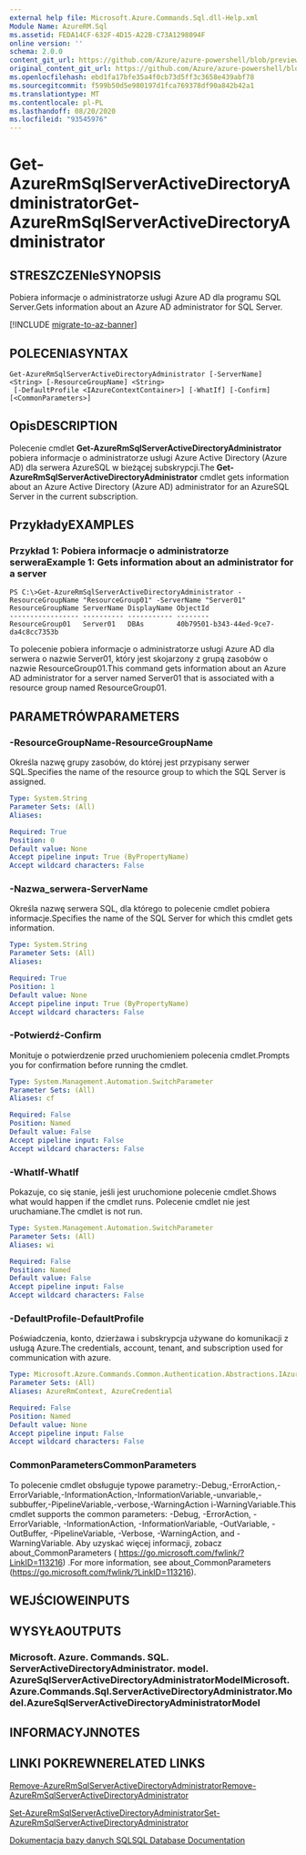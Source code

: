 ```yaml
---
external help file: Microsoft.Azure.Commands.Sql.dll-Help.xml
Module Name: AzureRM.Sql
ms.assetid: FEDA14CF-632F-4D15-A22B-C73A1298094F
online version: ''
schema: 2.0.0
content_git_url: https://github.com/Azure/azure-powershell/blob/preview/src/ResourceManager/Sql/Commands.Sql/help/Get-AzureRmSqlServerActiveDirectoryAdministrator.md
original_content_git_url: https://github.com/Azure/azure-powershell/blob/preview/src/ResourceManager/Sql/Commands.Sql/help/Get-AzureRmSqlServerActiveDirectoryAdministrator.md
ms.openlocfilehash: ebd1fa17bfe35a4f0cb73d5ff3c3658e439abf78
ms.sourcegitcommit: f599b50d5e980197d1fca769378df90a842b42a1
ms.translationtype: MT
ms.contentlocale: pl-PL
ms.lasthandoff: 08/20/2020
ms.locfileid: "93545976"
---
```

# <span data-ttu-id="94674-101">Get-AzureRmSqlServerActiveDirectoryAdministrator</span><span class="sxs-lookup"><span data-stu-id="94674-101">Get-AzureRmSqlServerActiveDirectoryAdministrator</span></span>

## <span data-ttu-id="94674-102">STRESZCZENIe</span><span class="sxs-lookup"><span data-stu-id="94674-102">SYNOPSIS</span></span>
<span data-ttu-id="94674-103">Pobiera informacje o administratorze usługi Azure AD dla programu SQL Server.</span><span class="sxs-lookup"><span data-stu-id="94674-103">Gets information about an Azure AD administrator for SQL Server.</span></span>

[!INCLUDE [migrate-to-az-banner](../../includes/migrate-to-az-banner.md)]

## <span data-ttu-id="94674-104">POLECENIA</span><span class="sxs-lookup"><span data-stu-id="94674-104">SYNTAX</span></span>

```
Get-AzureRmSqlServerActiveDirectoryAdministrator [-ServerName] <String> [-ResourceGroupName] <String>
 [-DefaultProfile <IAzureContextContainer>] [-WhatIf] [-Confirm] [<CommonParameters>]
```

## <span data-ttu-id="94674-105">Opis</span><span class="sxs-lookup"><span data-stu-id="94674-105">DESCRIPTION</span></span>
<span data-ttu-id="94674-106">Polecenie cmdlet **Get-AzureRmSqlServerActiveDirectoryAdministrator** pobiera informacje o administratorze usługi Azure Active Directory (Azure AD) dla serwera AzureSQL w bieżącej subskrypcji.</span><span class="sxs-lookup"><span data-stu-id="94674-106">The **Get-AzureRmSqlServerActiveDirectoryAdministrator** cmdlet gets information about an Azure Active Directory (Azure AD) administrator for an AzureSQL Server in the current subscription.</span></span>

## <span data-ttu-id="94674-107">Przykłady</span><span class="sxs-lookup"><span data-stu-id="94674-107">EXAMPLES</span></span>

### <span data-ttu-id="94674-108">Przykład 1: Pobiera informacje o administratorze serwera</span><span class="sxs-lookup"><span data-stu-id="94674-108">Example 1: Gets information about an administrator for a server</span></span>
```
PS C:\>Get-AzureRmSqlServerActiveDirectoryAdministrator -ResourceGroupName "ResourceGroup01" -ServerName "Server01"
ResourceGroupName ServerName DisplayName ObjectId 
----------------- ---------- ----------- -------- 
ResourceGroup01   Server01   DBAs        40b79501-b343-44ed-9ce7-da4c8cc7353b
```

<span data-ttu-id="94674-109">To polecenie pobiera informacje o administratorze usługi Azure AD dla serwera o nazwie Server01, który jest skojarzony z grupą zasobów o nazwie ResourceGroup01.</span><span class="sxs-lookup"><span data-stu-id="94674-109">This command gets information about an Azure AD administrator for a server named Server01 that is associated with a resource group named ResourceGroup01.</span></span>

## <span data-ttu-id="94674-110">PARAMETRÓW</span><span class="sxs-lookup"><span data-stu-id="94674-110">PARAMETERS</span></span>

### <span data-ttu-id="94674-111">-ResourceGroupName</span><span class="sxs-lookup"><span data-stu-id="94674-111">-ResourceGroupName</span></span>
<span data-ttu-id="94674-112">Określa nazwę grupy zasobów, do której jest przypisany serwer SQL.</span><span class="sxs-lookup"><span data-stu-id="94674-112">Specifies the name of the resource group to which the SQL Server is assigned.</span></span>

```yaml
Type: System.String
Parameter Sets: (All)
Aliases: 

Required: True
Position: 0
Default value: None
Accept pipeline input: True (ByPropertyName)
Accept wildcard characters: False
```

### <span data-ttu-id="94674-113">-Nazwa_serwera</span><span class="sxs-lookup"><span data-stu-id="94674-113">-ServerName</span></span>
<span data-ttu-id="94674-114">Określa nazwę serwera SQL, dla którego to polecenie cmdlet pobiera informacje.</span><span class="sxs-lookup"><span data-stu-id="94674-114">Specifies the name of the SQL Server for which this cmdlet gets information.</span></span>

```yaml
Type: System.String
Parameter Sets: (All)
Aliases: 

Required: True
Position: 1
Default value: None
Accept pipeline input: True (ByPropertyName)
Accept wildcard characters: False
```

### <span data-ttu-id="94674-115">-Potwierdź</span><span class="sxs-lookup"><span data-stu-id="94674-115">-Confirm</span></span>
<span data-ttu-id="94674-116">Monituje o potwierdzenie przed uruchomieniem polecenia cmdlet.</span><span class="sxs-lookup"><span data-stu-id="94674-116">Prompts you for confirmation before running the cmdlet.</span></span>

```yaml
Type: System.Management.Automation.SwitchParameter
Parameter Sets: (All)
Aliases: cf

Required: False
Position: Named
Default value: False
Accept pipeline input: False
Accept wildcard characters: False
```

### <span data-ttu-id="94674-117">-WhatIf</span><span class="sxs-lookup"><span data-stu-id="94674-117">-WhatIf</span></span>
<span data-ttu-id="94674-118">Pokazuje, co się stanie, jeśli jest uruchomione polecenie cmdlet.</span><span class="sxs-lookup"><span data-stu-id="94674-118">Shows what would happen if the cmdlet runs.</span></span>
<span data-ttu-id="94674-119">Polecenie cmdlet nie jest uruchamiane.</span><span class="sxs-lookup"><span data-stu-id="94674-119">The cmdlet is not run.</span></span>

```yaml
Type: System.Management.Automation.SwitchParameter
Parameter Sets: (All)
Aliases: wi

Required: False
Position: Named
Default value: False
Accept pipeline input: False
Accept wildcard characters: False
```

### <span data-ttu-id="94674-120">-DefaultProfile</span><span class="sxs-lookup"><span data-stu-id="94674-120">-DefaultProfile</span></span>
<span data-ttu-id="94674-121">Poświadczenia, konto, dzierżawa i subskrypcja używane do komunikacji z usługą Azure.</span><span class="sxs-lookup"><span data-stu-id="94674-121">The credentials, account, tenant, and subscription used for communication with azure.</span></span>

```yaml
Type: Microsoft.Azure.Commands.Common.Authentication.Abstractions.IAzureContextContainer
Parameter Sets: (All)
Aliases: AzureRmContext, AzureCredential

Required: False
Position: Named
Default value: None
Accept pipeline input: False
Accept wildcard characters: False
```

### <span data-ttu-id="94674-122">CommonParameters</span><span class="sxs-lookup"><span data-stu-id="94674-122">CommonParameters</span></span>
<span data-ttu-id="94674-123">To polecenie cmdlet obsługuje typowe parametry:-Debug,-ErrorAction,-ErrorVariable,-InformationAction,-InformationVariable,-unvariable,-subbuffer,-PipelineVariable,-verbose,-WarningAction i-WarningVariable.</span><span class="sxs-lookup"><span data-stu-id="94674-123">This cmdlet supports the common parameters: -Debug, -ErrorAction, -ErrorVariable, -InformationAction, -InformationVariable, -OutVariable, -OutBuffer, -PipelineVariable, -Verbose, -WarningAction, and -WarningVariable.</span></span> <span data-ttu-id="94674-124">Aby uzyskać więcej informacji, zobacz about_CommonParameters ( https://go.microsoft.com/fwlink/?LinkID=113216) .</span><span class="sxs-lookup"><span data-stu-id="94674-124">For more information, see about_CommonParameters (https://go.microsoft.com/fwlink/?LinkID=113216).</span></span>

## <span data-ttu-id="94674-125">WEJŚCIOWE</span><span class="sxs-lookup"><span data-stu-id="94674-125">INPUTS</span></span>

## <span data-ttu-id="94674-126">WYSYŁA</span><span class="sxs-lookup"><span data-stu-id="94674-126">OUTPUTS</span></span>

### <span data-ttu-id="94674-127">Microsoft. Azure. Commands. SQL. ServerActiveDirectoryAdministrator. model. AzureSqlServerActiveDirectoryAdministratorModel</span><span class="sxs-lookup"><span data-stu-id="94674-127">Microsoft.Azure.Commands.Sql.ServerActiveDirectoryAdministrator.Model.AzureSqlServerActiveDirectoryAdministratorModel</span></span>

## <span data-ttu-id="94674-128">INFORMACYJN</span><span class="sxs-lookup"><span data-stu-id="94674-128">NOTES</span></span>

## <span data-ttu-id="94674-129">LINKI POKREWNE</span><span class="sxs-lookup"><span data-stu-id="94674-129">RELATED LINKS</span></span>

[<span data-ttu-id="94674-130">Remove-AzureRmSqlServerActiveDirectoryAdministrator</span><span class="sxs-lookup"><span data-stu-id="94674-130">Remove-AzureRmSqlServerActiveDirectoryAdministrator</span></span>](./Remove-AzureRmSqlServerActiveDirectoryAdministrator.md)

[<span data-ttu-id="94674-131">Set-AzureRmSqlServerActiveDirectoryAdministrator</span><span class="sxs-lookup"><span data-stu-id="94674-131">Set-AzureRmSqlServerActiveDirectoryAdministrator</span></span>](./Set-AzureRmSqlServerActiveDirectoryAdministrator.md)

[<span data-ttu-id="94674-132">Dokumentacja bazy danych SQL</span><span class="sxs-lookup"><span data-stu-id="94674-132">SQL Database Documentation</span></span>](https://docs.microsoft.com/azure/sql-database/)


